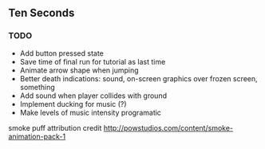 ## Ten Seconds

### TODO

* Add button pressed state
* Save time of final run for tutorial as last time
* Animate arrow shape when jumping
* Better death indications: sound, on-screen graphics over frozen screen, something
* Add sound when player collides with ground 
* Implement ducking for music (?)
* Make levels of music intensity programatic

smoke puff attribution credit
http://powstudios.com/content/smoke-animation-pack-1